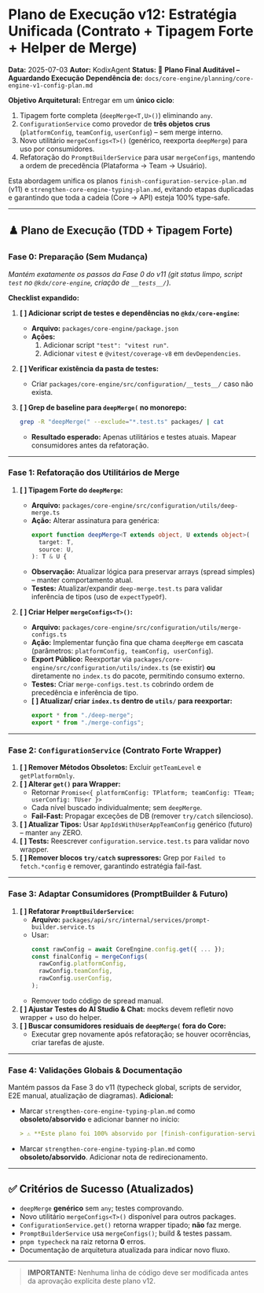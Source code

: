 # Plano de Execução v12: Estratégia Unificada (Contrato + Tipagem Forte + Helper de Merge)

**Data:** 2025-07-03
**Autor:** KodixAgent
**Status:** 📝 **Plano Final Auditável – Aguardando Execução**
**Dependência de:** `docs/core-engine/planning/core-engine-v1-config-plan.md`

**Objetivo Arquitetural:** Entregar em um **único ciclo**:

1.  Tipagem forte completa (`deepMerge<T,U>()`) eliminando `any`.
2.  `ConfigurationService` como provedor de **três objetos crus** (`platformConfig`, `teamConfig`, `userConfig`) – sem merge interno.
3.  Novo utilitário `mergeConfigs<T>()` (genérico, reexporta `deepMerge`) para uso por consumidores.
4.  Refatoração do `PromptBuilderService` para usar `mergeConfigs`, mantendo a ordem de precedência (Plataforma → Team → Usuário).

Esta abordagem unifica os planos `finish-configuration-service-plan.md` (v11) e `strengthen-core-engine-typing-plan.md`, evitando etapas duplicadas e garantindo que toda a cadeia (Core → API) esteja 100% type-safe.

---

## ♟️ Plano de Execução (TDD + Tipagem Forte)

### **Fase 0: Preparação (Sem Mudança)**

_Mantém exatamente os passos da Fase 0 do v11 (git status limpo, script `test` no `@kdx/core-engine`, criação de `__tests__/`)._

**Checklist expandido:**

1.  **[ ] Adicionar script de testes e dependências no `@kdx/core-engine`:**

    - **Arquivo:** `packages/core-engine/package.json`
    - **Ações:**
      1.  Adicionar script `"test": "vitest run"`.
      2.  Adicionar `vitest` e `@vitest/coverage-v8` em `devDependencies`.

2.  **[ ] Verificar existência da pasta de testes:**

    - Criar `packages/core-engine/src/configuration/__tests__/` caso não exista.

3.  **[ ] Grep de baseline para `deepMerge(` no monorepo:**
    ```bash
    grep -R "deepMerge(" --exclude="*.test.ts" packages/ | cat
    ```
    - **Resultado esperado:** Apenas utilitários e testes atuais. Mapear consumidores antes da refatoração.

---

### **Fase 1: Refatoração dos Utilitários de Merge**

1.  **[ ] Tipagem Forte do `deepMerge`:**

    - **Arquivo:** `packages/core-engine/src/configuration/utils/deep-merge.ts`
    - **Ação:** Alterar assinatura para genérica:
      ```ts
      export function deepMerge<T extends object, U extends object>(
        target: T,
        source: U,
      ): T & U {
      ```
    - **Observação:** Atualizar lógica para preservar arrays (spread simples) – manter comportamento atual.
    - **Testes:** Atualizar/expandir `deep-merge.test.ts` para validar inferência de tipos (uso de `expectTypeOf`).

2.  **[ ] Criar Helper `mergeConfigs<T>()`:**
    - **Arquivo:** `packages/core-engine/src/configuration/utils/merge-configs.ts`
    - **Ação:** Implementar função fina que chama `deepMerge` em cascata (parâmetros: `platformConfig, teamConfig, userConfig`).
    - **Export Público:** Reexportar via `packages/core-engine/src/configuration/utils/index.ts` (se existir) **ou** diretamente no `index.ts` do pacote, permitindo consumo externo.
    - **Testes:** Criar `merge-configs.test.ts` cobrindo ordem de precedência e inferência de tipo.
    - **[ ] Atualizar/ criar `index.ts` dentro de `utils/` para reexportar:**
      ```ts
      export * from "./deep-merge";
      export * from "./merge-configs";
      ```

---

### **Fase 2: `ConfigurationService` (Contrato Forte Wrapper)**

1.  **[ ] Remover Métodos Obsoletos:** Excluir `getTeamLevel` e `getPlatformOnly`.
2.  **[ ] Alterar `get()` para Wrapper:**
    - Retornar `Promise<{ platformConfig: TPlatform; teamConfig: TTeam; userConfig: TUser }>`
    - Cada nível buscado individualmente; sem `deepMerge`.
    - **Fail-Fast:** Propagar exceções de DB (remover `try/catch` silencioso).
3.  **[ ] Atualizar Tipos:** Usar `AppIdsWithUserAppTeamConfig` genérico (futuro) – manter `any` ZERO.
4.  **[ ] Tests:** Reescrever `configuration.service.test.ts` para validar novo wrapper.
5.  **[ ] Remover blocos `try/catch` supressores:** Grep por `Failed to fetch.*config` e remover, garantindo estratégia fail-fast.

---

### **Fase 3: Adaptar Consumidores (PromptBuilder & Futuro)**

1.  **[ ] Refatorar `PromptBuilderService`:**
    - **Arquivo:** `packages/api/src/internal/services/prompt-builder.service.ts`
    - Usar:
      ```ts
      const rawConfig = await CoreEngine.config.get({ ... });
      const finalConfig = mergeConfigs(
        rawConfig.platformConfig,
        rawConfig.teamConfig,
        rawConfig.userConfig,
      );
      ```
    - Remover todo código de spread manual.
2.  **[ ] Ajustar Testes do AI Studio & Chat:** mocks devem refletir novo wrapper + uso do helper.
3.  **[ ] Buscar consumidores residuais de `deepMerge(` fora do Core:**
    - Executar grep novamente após refatoração; se houver ocorrências, criar tarefas de ajuste.

---

### **Fase 4: Validações Globais & Documentação**

Mantém passos da Fase 3 do v11 (typecheck global, scripts de servidor, E2E manual, atualização de diagramas). **Adicional:**

- Marcar `strengthen-core-engine-typing-plan.md` como **obsoleto/absorvido** e adicionar banner no início:
  ```markdown
  > ⚠️ **Este plano foi 100% absorvido por [finish-configuration-service-plan.md](./finish-configuration-service-plan.md#). Nenhuma ação adicional necessária.**
  ```
- Marcar `strengthen-core-engine-typing-plan.md` como **obsoleto/absorvido**. Adicionar nota de redirecionamento.

---

## ✅ Critérios de Sucesso (Atualizados)

- `deepMerge` **genérico** sem `any`; testes comprovando.
- Novo utilitário `mergeConfigs<T>()` disponível para outros packages.
- `ConfigurationService.get()` retorna wrapper tipado; **não** faz merge.
- `PromptBuilderService` usa `mergeConfigs()`; build & testes passam.
- `pnpm typecheck` na raiz retorna **0** erros.
- Documentação de arquitetura atualizada para indicar novo fluxo.

---

> **IMPORTANTE:** Nenhuma linha de código deve ser modificada antes da aprovação explícita deste plano v12.
